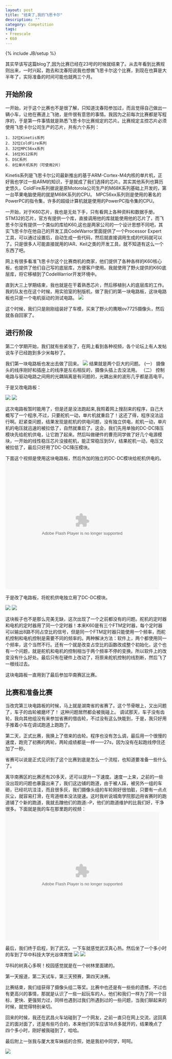 ```yaml
---
layout: post
title: "结束了,我的飞思卡尔"
description: ""
category: Competition
tags:
- Freescale
- K60 
---
```

{% include JB/setup %}





其实早该写这篇blog了,因为比赛已经在23号的时候就结束了。从去年看到比赛规则出来，一时兴起，跑去和沈春阳说我也想做飞思卡尔这个比赛，到现在也算是大半年了，实际准备的时间可能也就两三个月。
    
## 开始阶段
一开始，对于这个比赛也不是很了解，只知道沈春阳参加过，而且觉得自己做出一辆小车，让他在赛道上飞驰，是件很有意思的事情。我因为之前每次比赛都是写程序的，于是第一件事情就是熟悉飞思卡尔比赛规定的芯片。比赛规定主控芯片必须使用飞思卡尔公司生产的芯片，共有六个系列：

    1. 32位Kinetis系列
    2. 32位ColdFire系列
    3. 32位MPC56xx系列
    4. 16位9S12系列
    5. DSC系列
    6. 8位单片机系列（可使用2片）

Kinetis系列是飞思卡尔公司最新推出的基于ARM-Cortex-M4内核的单片机，正好我也学过一些ARM的知识，于是就成了我们选择的芯片。其实其他系列也算历史悠久，ColdFire系列据说是原Motorola公司生产的M68K系列基础上开发的，第一台苹果电脑使用的就是M68K系列的CPU。 MPC56xx系列则是使用的著名的PowerPC的指令集，许多的超级计算机就是使用的PowerPC指令集的CPU。 


一开始，对于K60芯片，我也是无处下手，只有看网上各种资料和数据手册。STM32的芯片，官方有提供一个库，直接调用他的库就能使用他的芯片了，而飞思卡尔没有提供一个类似的库给K60,这也是两家公司的一个设计思想不同吧，其实飞思卡尔在他自己的开发工具CodeWarror里面提供了一个Processor Expert 工具，可以通过设置后，自动生成一些代码，然后就直接调用生成的代码就可以了。只是很多人可能直接就用的IAR、Keil之类的开发工具，就不知道有这么一个东西了吧。
    
网上有很多看准飞思卡尔这个比赛商机的商家，他们提供了各种各样的K60核心板，也提供了他们自己写的底层库，方便客户使用。我就使用了野火提供的K60底层库，将它移植到了CodeWarrior开发环境中。
   
直到大三上学期结束，我也就是在干着熟悉芯片，然后移植别人的底层库的工作。
我的队友也在这个时候，用实验室的制版机，做了我们的第一块电路板，这块电路板也只是一个电机驱动的测试电路。
    ![](/images/freescale/1.jpg)

这个时候，我们只是刚刚组装好了车模，买来了野火的鹰眼ov7725摄像头，然后就各自回家了。


## 进行阶段

第二个学期开始，我们就有些紧张了，在网上看到各种视频，各个论坛上有人发帖说车子已经跑到多少米每秒了。

我们第一块电路板也发出去做了回来。
    ![](/images/freescale/2.jpg)
结果就是两个巨大的问题。
    (一） 摄像头的线序刚好和插座上的线序是左右相反的，摄像头插上去没法用。
   （二） 控制电路与驱动电路之间用的光耦隔离是有问题的，光耦出来的波形几乎都是高电平。


于是又改电路板：

![](/images/freescale/3a.jpg)
![](/images/freescale/3b.jpg)

这次电路板暂时能用了，但是还是没法跑起来,我照着网上搜刮来的程序，自己大概写了一个程序,不过，只要舵机一动，单片机就重启了！这还了得，程序没法运行啊。赶紧查问题，结果发现是舵机的供电问题，没有独立供电，舵机一动，单片机的电压就迅速的被拉低了，自然就重启了。这会，我们先用单独的DC-DC降压模块先给舵机供电，让它跑了起来。然后叫做硬件的曹亮同学做了好几个电源模块，一开始的线性稳压芯片没接舵机，能正常稳压到5V，结果舵机一动，电压又被拉低了，最后只好用了DC-DC降压模块。

下面这个视频是使用这块电路板，然后外加的独立的DC-DC模块给舵机供电的。
 <embed src="http://player.youku.com/player.php/sid/XNTg4ODE3NDA4/v.swf" allowFullScreen="true" quality="high" width="480" height="400" align="middle" allowScriptAccess="always" type="application/x-shockwave-flash"></embed>

于是改了电路板，将舵机供电独立用了DC-DC模块。

![](/images/freescale/4a.jpg)
![](/images/freescale/4b.jpg)

这块板子也不是那么完美无缺，这次出现了一个之前都没有的问题。舵机的定时器和电机的定时器用了同一个定时器！本来K60是有三个FTM定时器，每个定时器可以输出8路不同占空比的信号，但是同一个FTM定时器只能使用一个频率，而舵机控制和电机控制是需要不同的频率的。两种解决方法：软件上，两个都使用同一个频率，这个当然不行。还有一个就是改变占空比的函数改成整个初始化，这个也有一个问题，就是舵机和电机的控制相当于两个频率不停的变换。所以软件上的改变没有什么好处。最后只有在硬件上改动了，将原来舵机控制的线割断，然后飞了一根线过去。

这块电路板一直用到了最后参加华南赛区比赛。


##  比赛和准备比赛

当改完第三块电路板的时候，马上就是湖南省的省赛了。这个节骨眼上，又出问题了，车子的齿轮被磨坏了！ 这种问题居然都会被我碰上。 调试那天，车子没有齿轮，我向其他组没有来参加省赛的借齿轮，不过没有这么快能到，于是，我只好用手推着小车在调试跑道上跑跑了。

第二天，正式比赛，我换上了借来的齿轮。程序也没有怎么调，最后用一个很慢的速度，跑完了初赛的两轮，两轮成绩都是一样——27s，因为没有在起跑线停住还加了一秒。

省赛可以说是正式见识到了这个比赛到底是怎么一个流程，也知道要准备一些什么了。

离华南赛区的比赛还有20多天，还可以提升一下速度。速度一上来，之前的一些没出现的问题也暴露出来了，我们这边铺的跑道，由于被人踩，被另外一组的车砸，已经坑坑洼洼，而且很多灰，我们摄像头组的车轮刚好很怕脏，只要有一点点灰尘，就容易打滑，在弯道根本没法提速。这时我听说城南学院那边用省赛时的跑道铺了个新的跑道，我就去蹭他们的跑道:-P，他们的跑道维护的比我们好，干净很多。下面就是我的车在那里跑的视频：
<embed src="http://player.youku.com/player.php/sid/XNTg2NzUyOTIw/v.swf" allowFullScreen="true" quality="high" width="480" height="400" align="middle" allowScriptAccess="always" type="application/x-shockwave-flash"></embed>

最后，我们终于启程，到了武汉。一下车就感觉武汉真心热。然后坐了一个多小时的车到了华中科技大学光谷体育馆
![](/images/freescale/guanggu.jpg)
![](/images/freescale/huake.jpg)

华科的树真心多啊！校园感觉就是在一个树林里面建的。

第一天报道，第二天试车，第三天预赛，第四天决赛。

比赛结束，我们组获得了摄像头组二等奖。比赛中也还是有一些些的遗憾，不过也有更高兴的事情，那就是认识了一些一起玩车的人，他们和我们一样为了同一个目标，更快、更强努力过，同样也遇到过我们所遇到过的一些问题，当我们聊起来的时候，就觉得特别亲切。

回来的时候，我还在武昌火车站碰到了一个网友，之前一直只在网上交流，这回真正的面对面了，还是有些巧合的，本来他们的车应该18点多就开的，结果晚点了四个多小时，刚好被我碰到了，哈哈。


最后附上一张我与厦大发车妹纸的合照，她是我初中同学，呵呵。

![](/images/freescale/wanglei.png)
